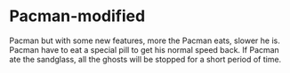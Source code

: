 # Pacman-modified
Pacman but with some new features, more the Pacman eats, slower he is. Pacman have to eat a special pill to get his normal speed back. If Pacman ate the sandglass, all the ghosts will be stopped for a short period of time.
